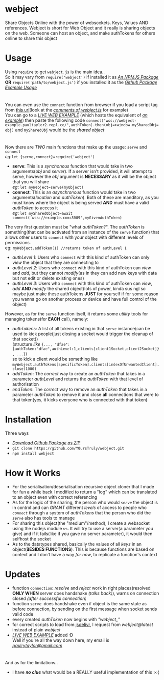 # webject
Share Objects Online with the power of websockets. Keys, Values AND references. Webject is short for Web Object and it really is sharing objects on the web. Someone can host an object, and make authTokens for others online to share this object
# Usage
Using `require` to get `webject.js` is the main idea..
<br>So it may vary from `require('webject')` if installed it as *[An NPMJS Package](https://npmjs.com/package/webject)*
<br>**OR** `require('path/to/webject.js')` if you installed it as the *[Github Package](https://github.com/Y0ursTruly/webject.git)*
<br>*[Example Usage](https://github.com/Y0ursTruly/webject/blob/main/Illustrations/clientAndServer.js)*
#
You can even use the `connect` function from browser if you load a script tag from [this url](https://cdn.jsdelivr.net/npm/webject@latest/webject.js)(look at the *[comments of webject.js](https://github.com/Y0ursTruly/webject/blob/main/webject.js#L13)* for example)
<br>You can go to a *[LIVE WEB EXAMPLE](https://webject-example.paultaylor2.repl.co/)* (which hosts the equivalent of *[an example](https://github.com/Y0ursTruly/webject/blob/main/Illustrations/httpServerExample.js)*) then paste the following code `connect("wss://webject-example.paultaylor2.repl.co/",authToken).then(obj=>window.mySharedObj=obj)` and `mySharedObj` would be the *shared object*
#
Now there are *TWO* main functions that make up the usage: `serve` and `connect`
<br>*eg*:`let {serve,connect}=require('webject')`
- **serve**: This is a *synchonous* function that would take in two arguments(*obj* and *server*). If a server isn't provided, it will attempt to serve, however the *obj* argument is **NECESSARY** as it will be the object that you will share
<br>*eg*: `let myWebject=serve(myObject)`
- **connect**: This is an *asynchronous* function would take in two arguments(*location* and *authToken*). Both of these are manditory, as you must know where the object is being served **AND** must have a valid *authToken* to access it
<br>*eg*: `let mySharedObject=await connect('wss://example.com:8009',myGivenAuthToken)`

The very first question must be "what *authToken*?". The *authToken* is something(that can be activated from an instance of the `serve` function) that allows other users to `connect` with your object with different levels of permissions.
<br>eg: `myWebject.addToken(1) //returns token of authLevel 1`
- *authLevel 1*: Users who `connect` with this kind of authToken can only *view* the object that they are connecting to
- *authLevel 2*: Users who `connect` with this kind of authToken can *view* and *add*, but they cannot *modify*(as in they can add new keys with data but not edit or delete existing ones)
- *authLevel 3*: Users who `connect` with this kind of authToken can *view*, *add* **AND** *modify* the shared object(lots of power, kinda sus ngl so maybe just make these authTokens **JUST** for yourself if for some reason you wanna go on another process or device and have full control of the object)

However, as for the `serve` function itself, it returns some *utility* tools for managing tokens(for **EACH** call), namely:
- *authTokens*: A list of all tokens existing in that `serve` instance(can be used to kick people(just closing a socket would trigger the cleanup of that socket))
<br>(structure *like* `{..., "dfae":{authToken:"dfae",authLevel:1,clients[client1Socket,client2Socket]}, ...}`)
<br>so to kick a client would be something like `myWebject.authTokens[specificToken].clients[indexOfUnwantedClient].close(1000)`
- *addToken*: The *correct* way to create an *authToken* that takes in a parameter *authLevel* and returns the *authToken* with that level of authorisation
- *endToken*: The *correct* way to remove an *authToken* that takes in a parameter *authToken* to remove it and close **all** connections that were to that token(yes, it kicks everyone who is connected with that token)
# Installation
Three ways
- *[Download Github Package as ZIP](https://github.com/Y0ursTruly/webject/archive/refs/heads/main.zip)*
- `git clone https://github.com/Y0ursTruly/webject.git`
- `npm install webject`
# How it Works
- For the serialisation/deserialisation recursive object cloner that I made for fun a while back I modified to return a "log" which can be translated to an object even with correct referencing
- As for the logic of the sharing, the person who would *`serve`* the object is in control and can *GRANT* different *levels* of access to people who *`connect`* through a system of *authTokens* that the person who did the *`serve`* also has tools to manage
- For sharing this object(the "medium"/method), I create a websocket using the nodejs module `ws`. It will try to use a server(a parameter you give) and if it fails(like if you gave no server parameter), it would then selfhost the socket
- As to the datatypes shared, basically the values of all *keys* in an object(**BESIDES FUNCTIONS**). This is because functions are based on context and I don't have a way *for now*, to replicate a function's context

# Updates
- function `connection`: *resolve* and *reject* work in right places(resolved **ONLY WHEN** server does handshake *(talks back)*), warns on connection closed *(after successful connection)*
- function `serve`: does handshake even if object is the same state as before connection, by sending on the first message when socket sends valid code
- every created *authToken* now begins with *"webject_"*
- for correct scripts to load from [jsdelivr](https://cdn.jsdelivr.com), I request from *webject@latest* instead of plain *webject*
- *[LIVE WEB EXAMPLE](https://webject-example.paultaylor2.repl.co/)* added :D
<br>Well if you're all the way down here, my email is *[paulrytaylor@gmail.com](mailto:paulrytaylor@gmail.com)*
#
And as for the limitations.. 
- I have ***no clue*** what would be a REALLY useful implementation of this >:{
